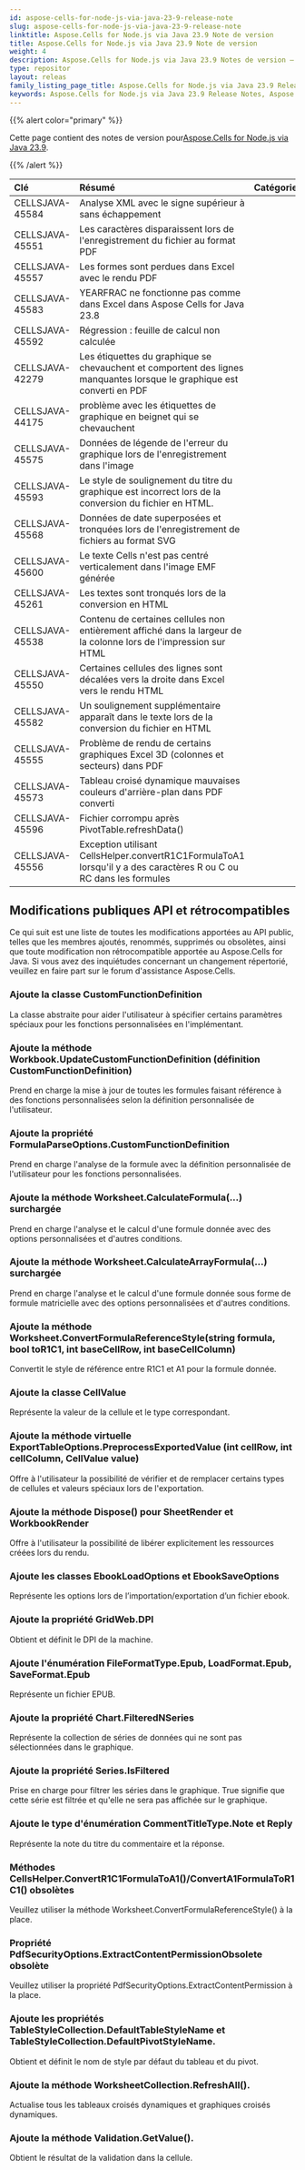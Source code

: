 ```yaml
---
id: aspose-cells-for-node-js-via-java-23-9-release-note
slug: aspose-cells-for-node-js-via-java-23-9-release-note
linktitle: Aspose.Cells for Node.js via Java 23.9 Note de version
title: Aspose.Cells for Node.js via Java 23.9 Note de version
weight: 4
description: Aspose.Cells for Node.js via Java 23.9 Notes de version – les dernières améliorations, nouvelles fonctionnalités et correctifs
type: repositor
layout: releas
family_listing_page_title: Aspose.Cells for Node.js via Java 23.9 Release Note
keywords: Aspose.Cells for Node.js via Java 23.9 Release Notes, Aspose.Cells for Node.js via Java 23.9 updates and fixe
---
```

{{% alert color="primary" %}}

 Cette page contient des notes de version pour[Aspose.Cells for Node.js via Java 23.9](https://releases.aspose.com/cells/nodejs/new-releases/aspose.cells-for-node.js-via-java-23.9/).

{{% /alert %}}

|**Clé**|**Résumé**|**Catégorie**|
| :- | :- | :- |
|CELLSJAVA-45584| Analyse XML avec le signe supérieur à sans échappement|
|CELLSJAVA-45551|Les caractères disparaissent lors de l'enregistrement du fichier au format PDF|
|CELLSJAVA-45557|Les formes sont perdues dans Excel avec le rendu PDF|
|CELLSJAVA-45583|YEARFRAC ne fonctionne pas comme dans Excel dans Aspose Cells for Java 23.8|
|CELLSJAVA-45592|Régression : feuille de calcul non calculée|
|CELLSJAVA-42279|Les étiquettes du graphique se chevauchent et comportent des lignes manquantes lorsque le graphique est converti en PDF|
|CELLSJAVA-44175| problème avec les étiquettes de graphique en beignet qui se chevauchent|
|CELLSJAVA-45575|Données de légende de l'erreur du graphique lors de l'enregistrement dans l'image|
|CELLSJAVA-45593|Le style de soulignement du titre du graphique est incorrect lors de la conversion du fichier en HTML.|
|CELLSJAVA-45568|Données de date superposées et tronquées lors de l'enregistrement de fichiers au format SVG|
|CELLSJAVA-45600|Le texte Cells n'est pas centré verticalement dans l'image EMF générée|
|CELLSJAVA-45261|Les textes sont tronqués lors de la conversion en HTML|
|CELLSJAVA-45538| Contenu de certaines cellules non entièrement affiché dans la largeur de la colonne lors de l'impression sur HTML|
|CELLSJAVA-45550|Certaines cellules des lignes sont décalées vers la droite dans Excel vers le rendu HTML|
|CELLSJAVA-45582|Un soulignement supplémentaire apparaît dans le texte lors de la conversion du fichier en HTML|
|CELLSJAVA-45555|Problème de rendu de certains graphiques Excel 3D (colonnes et secteurs) dans PDF|
|CELLSJAVA-45573|Tableau croisé dynamique mauvaises couleurs d'arrière-plan dans PDF converti|
|CELLSJAVA-45596|Fichier corrompu après PivotTable.refreshData()|
|CELLSJAVA-45556|Exception utilisant CellsHelper.convertR1C1FormulaToA1 lorsqu'il y a des caractères R ou C ou RC dans les formules|

##  **Modifications publiques API et rétrocompatibles**

Ce qui suit est une liste de toutes les modifications apportées au API public, telles que les membres ajoutés, renommés, supprimés ou obsolètes, ainsi que toute modification non rétrocompatible apportée au Aspose.Cells for Java. Si vous avez des inquiétudes concernant un changement répertorié, veuillez en faire part sur le forum d'assistance Aspose.Cells.

###  **Ajoute la classe CustomFunctionDefinition**

La classe abstraite pour aider l'utilisateur à spécifier certains paramètres spéciaux pour les fonctions personnalisées en l'implémentant.

###  **Ajoute la méthode Workbook.UpdateCustomFunctionDefinition (définition CustomFunctionDefinition)**

Prend en charge la mise à jour de toutes les formules faisant référence à des fonctions personnalisées selon la définition personnalisée de l'utilisateur.

###  **Ajoute la propriété FormulaParseOptions.CustomFunctionDefinition**

Prend en charge l'analyse de la formule avec la définition personnalisée de l'utilisateur pour les fonctions personnalisées.

###  **Ajoute la méthode Worksheet.CalculateFormula(...) surchargée**

Prend en charge l'analyse et le calcul d'une formule donnée avec des options personnalisées et d'autres conditions.

###  **Ajoute la méthode Worksheet.CalculateArrayFormula(...) surchargée**

Prend en charge l'analyse et le calcul d'une formule donnée sous forme de formule matricielle avec des options personnalisées et d'autres conditions.

###  **Ajoute la méthode Worksheet.ConvertFormulaReferenceStyle(string formula, bool toR1C1, int baseCellRow, int baseCellColumn)**

Convertit le style de référence entre R1C1 et A1 pour la formule donnée.

###  **Ajoute la classe CellValue**

Représente la valeur de la cellule et le type correspondant.

###  **Ajoute la méthode virtuelle ExportTableOptions.PreprocessExportedValue (int cellRow, int cellColumn, CellValue value)**

Offre à l'utilisateur la possibilité de vérifier et de remplacer certains types de cellules et valeurs spéciaux lors de l'exportation.

###  **Ajoute la méthode Dispose() pour SheetRender et WorkbookRender**

Offre à l'utilisateur la possibilité de libérer explicitement les ressources créées lors du rendu.

###  **Ajoute les classes EbookLoadOptions et EbookSaveOptions**

Représente les options lors de l’importation/exportation d’un fichier ebook.

###  **Ajoute la propriété GridWeb.DPI**

Obtient et définit le DPI de la machine.

###  **Ajoute l'énumération FileFormatType.Epub, LoadFormat.Epub, SaveFormat.Epub**

Représente un fichier EPUB.

###  **Ajoute la propriété Chart.FilteredNSeries**

Représente la collection de séries de données qui ne sont pas sélectionnées dans le graphique.

###  **Ajoute la propriété Series.IsFiltered**

Prise en charge pour filtrer les séries dans le graphique. True signifie que cette série est filtrée et qu'elle ne sera pas affichée sur le graphique.

###  **Ajoute le type d'énumération CommentTitleType.Note et Reply**

Représente la note du titre du commentaire et la réponse.

###  **Méthodes CellsHelper.ConvertR1C1FormulaToA1()/ConvertA1FormulaToR1C1() obsolètes**

Veuillez utiliser la méthode Worksheet.ConvertFormulaReferenceStyle() à la place.

###  **Propriété PdfSecurityOptions.ExtractContentPermissionObsolete obsolète**

Veuillez utiliser la propriété PdfSecurityOptions.ExtractContentPermission à la place.

###  **Ajoute les propriétés TableStyleCollection.DefaultTableStyleName et TableStyleCollection.DefaultPivotStyleName.**

Obtient et définit le nom de style par défaut du tableau et du pivot.

###  **Ajoute la méthode WorksheetCollection.RefreshAll().**

Actualise tous les tableaux croisés dynamiques et graphiques croisés dynamiques.

###  **Ajoute la méthode Validation.GetValue().**

Obtient le résultat de la validation dans la cellule.
